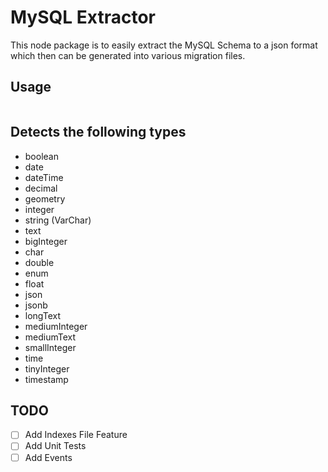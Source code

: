 # MySQL Extractor

This node package is to easily extract the MySQL Schema to a json format which then can be generated into various migration files.

## Usage
```javascript

```

## Detects the following types
- boolean
- date
- dateTime
- decimal
- geometry
- integer
- string (VarChar)
- text
- bigInteger 
- char
- double
- enum
- float
- json
- jsonb
- longText
- mediumInteger
- mediumText
- smallInteger
- time
- tinyInteger
- timestamp

## TODO
- [ ] Add Indexes File Feature
- [ ] Add Unit Tests
- [ ] Add Events